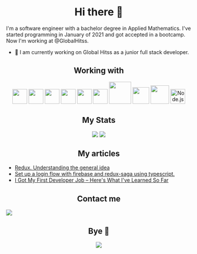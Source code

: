 <p>
<h1 align="center"> Hi there 👋 </h1>  
</p>

I'm a software engineer with a bachelor degree in Applied Mathematics. I've started programming in January of 2021 and got accepted in a bootcamp. Now I'm working at @GlobalHitss.

- 🔭 I am currently working on Global Hitss as a junior full stack developer.

<h2 align="center"> Working with </h2>

<p align="center">
  <img src="https://cdn.jsdelivr.net/gh/devicons/devicon/icons/typescript/typescript-original.svg" width="40px" />
  <img src="https://cdn.jsdelivr.net/gh/devicons/devicon/icons/javascript/javascript-original.svg" width="40px" />
  <img src="https://cdn.jsdelivr.net/gh/devicons/devicon/icons/react/react-original.svg" width="40px" />
  <img src="https://cdn.jsdelivr.net/gh/devicons/devicon/icons/redux/redux-original.svg" width="40px" />
  <img src="https://cdn.jsdelivr.net/gh/devicons/devicon/icons/mongodb/mongodb-plain-wordmark.svg" width="40px" />
  <img src="https://cdn.jsdelivr.net/gh/devicons/devicon/icons/jest/jest-plain.svg" width="40px" />
  <img src="https://user-images.githubusercontent.com/76003107/136183827-36dc03ae-d0d7-43af-8495-20b9e31a38d7.png" width="60px" />
  <img src="https://user-images.githubusercontent.com/76003107/136184025-0bf26d30-da38-4e00-9837-f02171ac8b64.png" width="45px" />
  <img src="https://cdn.jsdelivr.net/gh/devicons/devicon/icons/graphql/graphql-plain-wordmark.svg" width="50px" />
  <img src="https://github.com/get-icon/geticon/raw/master/icons/nodejs-icon.svg" alt="Node.js" width="40px">
</p>

<h2 align="center"> My Stats </h2>

<p align="center">
 <img src="https://github-readme-stats.vercel.app/api?username=LeoAntunesBrombilla&show_icons=true&theme=radical" />
 <img src="https://github-readme-stats.vercel.app/api/top-langs/?username=LeoAntunesBrombilla&hide=css,html&layout=compact&theme=radical" />
<p>

<p align="center" >
<h2 align="center"> My articles </h2>
      <ul>
          <li>
            <a href="https://medium.com/@antunes.b.leonardo/redux-understanding-the-general-idea-cf1d8bda3f0"> 
              Redux. Understanding the general idea 
            </a> 
          </li>
          <li>
            <a href="https://medium.com/@antunes.b.leonardo/set-up-a-login-flow-with-firebase-and-redux-saga-303ed2a116b8"> 
              Set up a login flow with firebase and redux-saga using typescript. 
            </a> 
          </li>
          <li>
            <a href="https://www.freecodecamp.org/news/what-ive-learned-at-my-first-developer-job/"> 
              I Got My First Developer Job – Here's What I've Learned So Far
            </a> 
          </li>
       </ul>
</p>

<p align="center" >
  <h2 align="center"> Contact me </h2>
  <a href="https://www.linkedin.com/in/leonardo-brombilla/"> 
    <img src="https://img.shields.io/badge/LinkedIn-0077B5?style=for-the-badge&logo=linkedin&logoColor=white"/>
  </a>
</p>

<p>
<h2 align="center"> Bye 👋 </h2>  
</p>

<p align="center">
 <img src="https://user-images.githubusercontent.com/76003107/149659633-3de64c92-73db-4e84-9e7d-5dec6726c81c.gif" />
<p>

